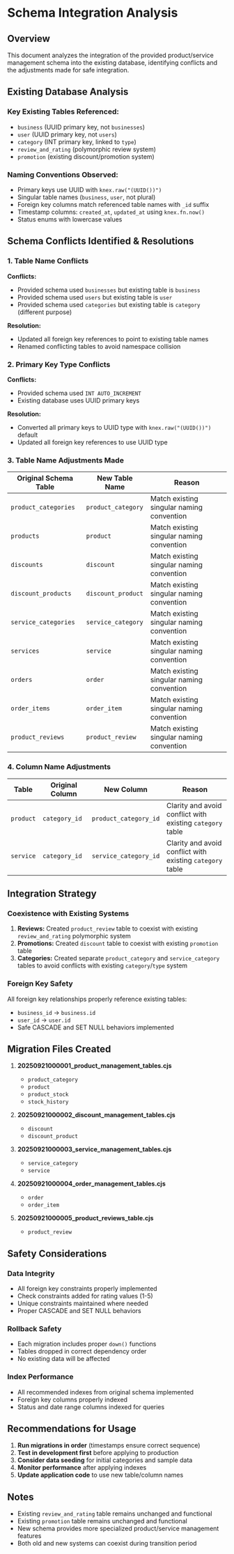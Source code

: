 # Schema Integration Analysis

## Overview
This document analyzes the integration of the provided product/service management schema into the existing database, identifying conflicts and the adjustments made for safe integration.

## Existing Database Analysis

### Key Existing Tables Referenced:
- `business` (UUID primary key, not `businesses`)
- `user` (UUID primary key, not `users`) 
- `category` (INT primary key, linked to `type`)
- `review_and_rating` (polymorphic review system)
- `promotion` (existing discount/promotion system)

### Naming Conventions Observed:
- Primary keys use UUID with `knex.raw("(UUID())")` 
- Singular table names (`business`, `user`, not plural)
- Foreign key columns match referenced table names with `_id` suffix
- Timestamp columns: `created_at`, `updated_at` using `knex.fn.now()`
- Status enums with lowercase values

## Schema Conflicts Identified & Resolutions

### 1. Table Name Conflicts
**Conflicts:**
- Provided schema used `businesses` but existing table is `business`
- Provided schema used `users` but existing table is `user`  
- Provided schema used `categories` but existing table is `category` (different purpose)

**Resolution:**
- Updated all foreign key references to point to existing table names
- Renamed conflicting tables to avoid namespace collision

### 2. Primary Key Type Conflicts
**Conflicts:**
- Provided schema used `INT AUTO_INCREMENT` 
- Existing database uses UUID primary keys

**Resolution:**
- Converted all primary keys to UUID type with `knex.raw("(UUID())")` default
- Updated all foreign key references to use UUID type

### 3. Table Name Adjustments Made

| Original Schema Table | New Table Name | Reason |
|----------------------|----------------|---------|
| `product_categories` | `product_category` | Match existing singular naming convention |
| `products` | `product` | Match existing singular naming convention |
| `discounts` | `discount` | Match existing singular naming convention |
| `discount_products` | `discount_product` | Match existing singular naming convention |
| `service_categories` | `service_category` | Match existing singular naming convention |
| `services` | `service` | Match existing singular naming convention |
| `orders` | `order` | Match existing singular naming convention |
| `order_items` | `order_item` | Match existing singular naming convention |
| `product_reviews` | `product_review` | Match existing singular naming convention |

### 4. Column Name Adjustments

| Table | Original Column | New Column | Reason |
|-------|----------------|------------|---------|
| `product` | `category_id` | `product_category_id` | Clarity and avoid conflict with existing `category` table |
| `service` | `category_id` | `service_category_id` | Clarity and avoid conflict with existing `category` table |

## Integration Strategy

### Coexistence with Existing Systems
1. **Reviews:** Created `product_review` table to coexist with existing `review_and_rating` polymorphic system
2. **Promotions:** Created `discount` table to coexist with existing `promotion` table
3. **Categories:** Created separate `product_category` and `service_category` tables to avoid conflicts with existing `category`/`type` system

### Foreign Key Safety
All foreign key relationships properly reference existing tables:
- `business_id` → `business.id`
- `user_id` → `user.id` 
- Safe CASCADE and SET NULL behaviors implemented

## Migration Files Created

1. **20250921000001_product_management_tables.cjs**
   - `product_category`
   - `product` 
   - `product_stock`
   - `stock_history`

2. **20250921000002_discount_management_tables.cjs**
   - `discount`
   - `discount_product`

3. **20250921000003_service_management_tables.cjs**
   - `service_category`
   - `service`

4. **20250921000004_order_management_tables.cjs**
   - `order`
   - `order_item`

5. **20250921000005_product_reviews_table.cjs**
   - `product_review`

## Safety Considerations

### Data Integrity
- All foreign key constraints properly implemented
- Check constraints added for rating values (1-5)
- Unique constraints maintained where needed
- Proper CASCADE and SET NULL behaviors

### Rollback Safety
- Each migration includes proper `down()` functions
- Tables dropped in correct dependency order
- No existing data will be affected

### Index Performance
- All recommended indexes from original schema implemented
- Foreign key columns properly indexed
- Status and date range columns indexed for queries

## Recommendations for Usage

1. **Run migrations in order** (timestamps ensure correct sequence)
2. **Test in development first** before applying to production
3. **Consider data seeding** for initial categories and sample data
4. **Monitor performance** after applying indexes
5. **Update application code** to use new table/column names

## Notes

- Existing `review_and_rating` table remains unchanged and functional
- Existing `promotion` table remains unchanged and functional  
- New schema provides more specialized product/service management features
- Both old and new systems can coexist during transition period

